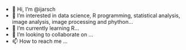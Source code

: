 - 👋 Hi, I’m @ijarsch
- 👀 I’m interested in data science, R programming, statistical analysis, image analysis, image processing and phython...
- 🌱 I’m currently learning R...
- 💞️ I’m looking to collaborate on ...
- 📫 How to reach me ...

<!---
ijarsch/ijarsch is a ✨ special ✨ repository because its `README.md` (this file) appears on your GitHub profile.
You can click the Preview link to take a look at your changes.
--->
